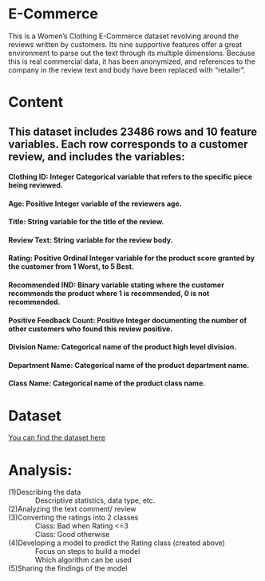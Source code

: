 # E-Commerce
This is a Women’s Clothing E-Commerce dataset revolving around the reviews written by customers. Its nine supportive features offer a great environment to parse out the text through its multiple dimensions. Because this is real commercial data, it has been anonymized, and references to the company in the review text and body have been replaced with “retailer”.

# Content

## This dataset includes 23486 rows and 10 feature variables. Each row corresponds to a customer review, and includes the variables:

#### Clothing ID: Integer Categorical variable that refers to the specific piece being reviewed.
#### Age: Positive Integer variable of the reviewers age.
#### Title: String variable for the title of the review.
#### Review Text: String variable for the review body.
#### Rating: Positive Ordinal Integer variable for the product score granted by the customer from 1 Worst, to 5 Best.
#### Recommended IND: Binary variable stating where the customer recommends the product where 1 is recommended, 0 is not recommended.
#### Positive Feedback Count: Positive Integer documenting the number of other customers who found this review positive.
#### Division Name: Categorical name of the product high level division.
#### Department Name: Categorical name of the product department name.
#### Class Name: Categorical name of the product class name.

# Dataset
<a href="https://www.kaggle.com/nicapotato/womens-ecommerce-clothing-reviews">You can find the dataset here</a>

# Analysis:

(1)Describing the data <br>
&emsp; &emsp; &emsp; Descriptive statistics, data type, etc. <br>
(2)Analyzing the text comment/ review <br> 
(3)Converting the ratings into 2 classes <br>
&emsp; &emsp; &emsp; Class: Bad when Rating <=3 <br>
&emsp; &emsp; &emsp; Class: Good otherwise <br>
(4)Developing a model to predict the Rating class (created above) <br>
&emsp; &emsp; &emsp; Focus on steps to build a model <br>
&emsp; &emsp; &emsp; Which algorithm can be used <br>
(5)Sharing the findings of the model <br>
